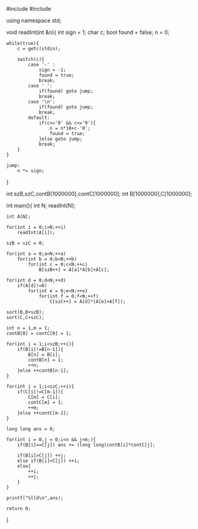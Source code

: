 #include <cstdio>
#include <algorithm>

using namespace std;

void readInt(int &n){
    int sign = 1;
    char c;
    bool found = false;
    n = 0;
    
    while(true){
    	c = getc(stdin);
    	
        switch(c){
            case '-' :
                sign = -1;
                found = true;
                break;
            case ' ':
                if(found) goto jump;
                break;
            case '\n':
                if(found) goto jump;
                break;
            default:
                if(c>='0' && c<='9'){
                    n = n*10+c-'0';
                    found = true;
                }else goto jump;
                break;
        }
    }
    
    jump:
        n *= sign;
}

int szB,szC,contB[1000000],contC[1000000];
int B[1000000],C[1000000];

int main(){
    int N;
    readInt(N);
    
    int A[N];
    
    for(int i = 0;i<N;++i)
        readInt(A[i]);
    
    szB = szC = 0;
    
    for(int a = 0;a<N;++a)
        for(int b = 0;b<N;++b)
            for(int c = 0;c<N;++c)
                B[szB++] = A[a]*A[b]+A[c];
    
    for(int d = 0;d<N;++d)
        if(A[d]!=0)
            for(int e = 0;e<N;++e)
                for(int f = 0;f<N;++f)
                    C[szC++] = A[d]*(A[e]+A[f]);
    
    sort(B,B+szB);
    sort(C,C+szC);
    
    int n = 1,m = 1;
    contB[0] = contC[0] = 1;
    
    for(int i = 1;i<szB;++i){
        if(B[i]!=B[n-1]){
            B[n] = B[i];
            contB[n] = 1;
            ++n;
        }else ++contB[n-1];
    }
    
    for(int i = 1;i<szC;++i){
        if(C[i]!=C[m-1]){
            C[m] = C[i];
            contC[m] = 1;
            ++m;
        }else ++contC[m-1];
    }
    
    long long ans = 0;
    
    for(int i = 0,j = 0;i<n && j<m;){
        if(B[i]==C[j]) ans += (long long)contB[i]*contC[j];
        
        if(B[i]>C[j]) ++j;
        else if(B[i]<C[j]) ++i;
        else{
            ++i;
            ++j;
        }
    }
    
    printf("%lld\n",ans);
    
    return 0;
}

